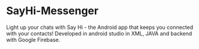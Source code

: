 # SayHi-Messenger
 Light up your chats with Say Hi - the Android app that keeps you connected with your contacts! Developed in android studio in XML, JAVA and backend with Google Firebase.
